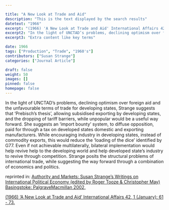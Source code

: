 ```yaml
---

title: "A New Look at Trade and Aid"
description: "This is the text displayed by the search results"
datetext: "1966"
excerpt: "(1966) 'A New Look at Trade and Aid' International Affairs 42, 1 (January): 61 - 73."
excerpt2: "In the light of UNCTAD’s problems, declining optimism over foreign aid and the unfavourable terms of trade for developing states, Strange suggests that ‘Prebisch’s thesis’, allowing subsidised exporting by developing states, and the dropping of tariff barriers, while unpopular would be a useful way forward. She suggests an ‘import bounty’ system, to diffuse opposition, paid for through a tax on developed states domestic and exporting manufacturers. While encouraging industry in developing states, instead of commodity exports, this would reduce the ‘loading of the dice’ identified by G77. Even if not achievable multilaterally, bilateral implementation would help revive help to the developing world and help developed state’s industry to revive through competition. Strange posits the structural problems of international trade, while suggesting the way forward through a combination of economics and politics."
excerpt3: "Extra content like key terms"

date: 1966
tags: ["Production", "Trade", "1960's"]
contributors: ["Susan Strange"]
categories: ["Journal Article"]

draft: false
weight: 50
images: []
pinned: false
homepage: false
---
```


In the light of UNCTAD’s problems, declining optimism over foreign aid and the unfavourable terms of trade for developing states, Strange suggests that ‘Prebisch’s thesis’, allowing subsidised exporting by developing states, and the dropping of tariff barriers, while unpopular would be a useful way forward. She suggests an ‘import bounty’ system, to diffuse opposition, paid for through a tax on developed states domestic and exporting manufacturers. While encouraging industry in developing states, instead of commodity exports, this would reduce the ‘loading of the dice’ identified by G77. Even if not achievable multilaterally, bilateral implementation would help revive help to the developing world and help developed state’s industry to revive through competition. Strange posits the structural problems of international trade, while suggesting the way forward through a combination of economics and politics.

reprinted in: [Authority and Markets: Susan Strange’s Writings on International Political Economy (edited by Roger Tooze & Christopher May) Basingstoke: PalgraveMacmillan 2002,](https://www.worldcat.org/title/49421752)

[(1966) ‘A New Look at Trade and Aid’ International Affairs 42, 1 (January): 61 - 73.](https://doi.org/10.2307/2612436)
